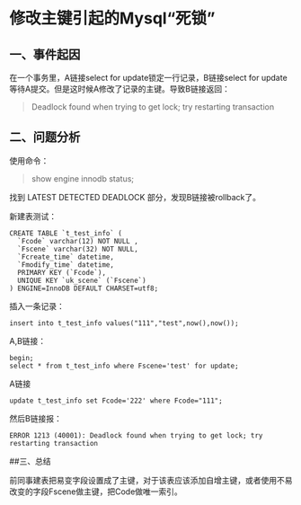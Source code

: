 # 修改主键引起的Mysql“死锁”
## 一、事件起因

在一个事务里，A链接select for update锁定一行记录，B链接select for update等待A提交。但是这时候A修改了记录的主键。导致B链接返回：

>  Deadlock found when trying to get lock; try restarting transaction 

## 二、问题分析

使用命令：

> show engine innodb status;

找到 LATEST DETECTED DEADLOCK 部分，发现B链接被rollback了。

新建表测试：

```
CREATE TABLE `t_test_info` (
  `Fcode` varchar(12) NOT NULL ,
  `Fscene` varchar(32) NOT NULL,
  `Fcreate_time` datetime,
  `Fmodify_time` datetime,
  PRIMARY KEY (`Fcode`),
  UNIQUE KEY `uk_scene` (`Fscene`)
) ENGINE=InnoDB DEFAULT CHARSET=utf8;

```

插入一条记录：

```
insert into t_test_info values("111","test",now(),now());
```

A,B链接：

```
begin;
select * from t_test_info where Fscene='test' for update;
```

A链接

```
update t_test_info set Fcode='222' where Fcode="111";
```

然后B链接报：

```
ERROR 1213 (40001): Deadlock found when trying to get lock; try restarting transaction
```

##三、总结

前同事建表把易变字段设置成了主键，对于该表应该添加自增主键，或者使用不易改变的字段Fscene做主键，把Code做唯一索引。
